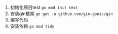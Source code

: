 1. 初始化项目test `go mod init test`
2. 安装gin框架 `go get -u github.com/gin-gonic/gin`
3. 编写代码
4. 安装依赖 `go mod tidy`
